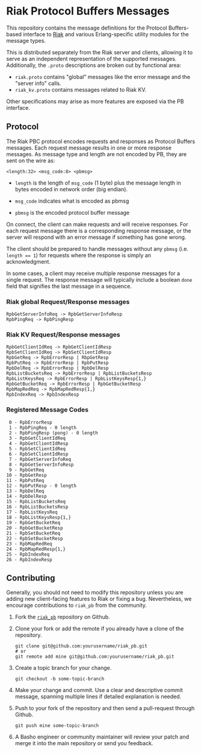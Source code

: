 # Riak Protocol Buffers Messages

This repository contains the message definitions for the Protocol
Buffers-based interface to [Riak](https://github.com/basho/riak) and
various Erlang-specific utility modules for the message types.

This is distributed separately from the Riak server and clients,
allowing it to serve as an independent representation of the supported
messages. Additionally, the `.proto` descriptions are broken out by
functional area:

* `riak.proto` contains "global" messages like the error message and
  the "server info" calls.
* `riak_kv.proto` contains messages related to Riak KV.

Other specifications may arise as more features are exposed via the PB
interface.

## Protocol

The Riak PBC protocol encodes requests and responses as Protocol
Buffers messages.  Each request message results in one or more
response messages.  As message type and length are not encoded by PB,
they are sent on the wire as:

    <length:32> <msg_code:8> <pbmsg>

* `length` is the length of `msg_code` (1 byte) plus the message length
  in bytes encoded in network order (big endian).

* `msg_code` indicates what is encoded as pbmsg

* `pbmsg` is the encoded protocol buffer message

On connect, the client can make requests and will receive responses.
For each request message there is a corresponding response message, or
the server will respond with an error message if something has gone
wrong.

The client should be prepared to handle messages without any `pbmsg`
(i.e. `length == 1`) for requests where the response is simply an
acknowledgment.

In some cases, a client may receive multiple response messages for a
single request. The response message will typically include a boolean
`done` field that signifies the last message in a sequence.

### Riak global Request/Response messages

    RpbGetServerInfoReq -> RpbGetServerInfoResp
    RpbPingReq -> RpbPingResp


### Riak KV Request/Response messages

    RpbGetClientIdReq -> RpbGetClientIdResp
    RpbSetClientIdReq -> RpbSetClientIdResp
    RpbGetReq -> RpbErrorResp | RbpGetResp
    RpbPutReq -> RpbErrorResp | RpbPutResp
    RpbDelReq -> RpbErrorResp | RpbDelResp
    RpbListBucketsReq -> RpbErrorResp | RpbListBucketsResp
    RpbListKeysReq -> RpbErrorResp | RpbListKeysResp{1,}
    RpbGetBucketReq -> RpbErrorResp | RpbGetBucketResp
    RpbMapRedReq -> RpbMapRedResp{1,}
    RpbIndexReq -> RpbIndexResp

### Registered Message Codes

     0 - RpbErrorResp
     1 - RpbPingReq - 0 length
     2 - RpbPingResp (pong) - 0 length
     3 - RpbGetClientIdReq
     4 - RpbGetClientIdResp
     5 - RpbSetClientIdReq
     6 - RpbSetClientIdResp
     7 - RpbGetServerInfoReq
     8 - RpbGetServerInfoResp
     9 - RpbGetReq
    10 - RpbGetResp
    11 - RpbPutReq
    12 - RpbPutResp - 0 length
    13 - RpbDelReq
    14 - RpbDelResp
    15 - RpbListBucketsReq
    16 - RpbListBucketsResp
    17 - RpbListKeysReq
    18 - RpbListKeysResp{1,}
    19 - RpbGetBucketReq
    20 - RpbGetBucketResp
    21 - RpbSetBucketReq
    22 - RpbSetBucketResp
    23 - RpbMapRedReq
    24 - RpbMapRedResp{1,}
    25 - RpbIndexReq
    26 - RpbIndexResp

## Contributing

Generally, you should not need to modify this repository unless you
are adding new client-facing features to Riak or fixing a
bug. Nevertheless, we encourage contributions to `riak_pb` from the
community.

1. Fork the [`riak_pb`](https://github.com/basho/riak_pb) repository
   on Github.
2. Clone your fork or add the remote if you already have a clone of
   the repository.

    ```
    git clone git@github.com:yourusername/riak_pb.git
    # or
    git remote add mine git@github.com:yourusername/riak_pb.git
    ```

3. Create a topic branch for your change.

    ```
    git checkout -b some-topic-branch
    ```

4. Make your change and commit. Use a clear and descriptive commit
   message, spanning multiple lines if detailed explanation is needed.
5. Push to your fork of the repository and then send a pull-request
   through Github.

    ```
    git push mine some-topic-branch
    ```

6. A Basho engineer or community maintainer will review your patch and
   merge it into the main repository or send you feedback.
